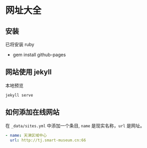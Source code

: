 # 网址大全

## 安装

已将安装 ruby

* gem install github-pages

## 网站使用 jekyll

本地预览

    jekyll serve

## 如何添加在线网站

在 `_data/sites.yml` 中添加一个条目, `name` 是现实名称，`url` 是网址。

```yml
- name: 天津区域中心
  url: http://tj.smart-museum.cn:66
```
